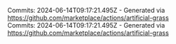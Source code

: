 Commits: 2024-06-14T09:17:21.495Z - Generated via https://github.com/marketplace/actions/artificial-grass
<br>
Commits: 2024-06-14T09:17:21.495Z - Generated via https://github.com/marketplace/actions/artificial-grass
<br>
